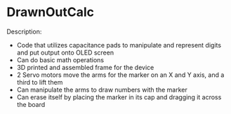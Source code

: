 # DrawnOutCalc

Description:
- Code that utilizes capacitance pads to manipulate and represent digits and put output onto OLED screen
- Can do basic math operations
- 3D printed and assembled frame for the device
- 2 Servo motors move the arms for the marker on an X and Y axis, and a third to lift them
- Can manipulate the arms to draw numbers with the marker
- Can erase itself by placing the marker in its cap and dragging it across the board
